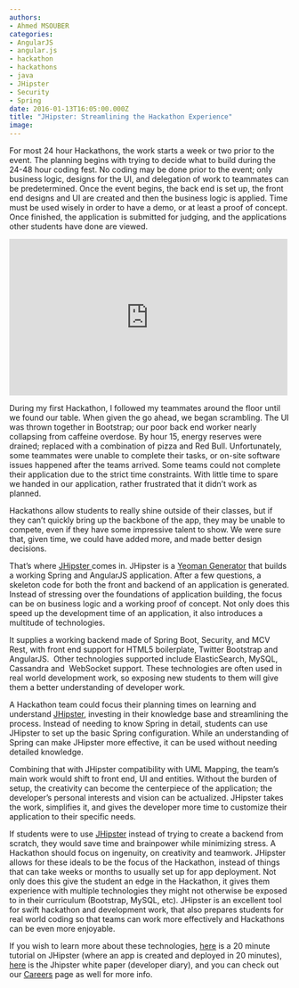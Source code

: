 ```yaml
---
authors:
- Ahmed MSOUBER
categories:
- AngularJS
- angular.js
- hackathon
- hackathons
- java
- JHipster
- Security
- Spring
date: 2016-01-13T16:05:00.000Z
title: "JHipster: Streamlining the Hackathon Experience"
image: 
---
```


For most 24 hour Hackathons, the work starts a week or two prior to the event. The planning begins with trying to decide what to build during the 24-48 hour coding fest. No coding may be done prior to the event; only business logic, designs for the UI, and delegation of work to teammates can be predetermined. Once the event begins, the back end is set up, the front end designs and UI are created and then the business logic is applied. Time must be used wisely in order to have a demo, or at least a proof of concept. Once finished, the application is submitted for judging, and the applications other students have done are viewed.

<iframe allowfullscreen="" frameborder="0" height="281" src="https://www.youtube.com/embed/G4DqZ4x1Lsw?feature=oembed" width="500"></iframe>

During my first Hackathon, I followed my teammates around the floor until we found our table. When given the go ahead, we began scrambling. The UI was thrown together in Bootstrap; our poor back end worker nearly collapsing from caffeine overdose. By hour 15, energy reserves were drained; replaced with a combination of pizza and Red Bull. Unfortunately, some teammates were unable to complete their tasks, or on-site software issues happened after the teams arrived. Some teams could not complete their application due to the strict time constraints. With little time to spare we handed in our application, rather frustrated that it didn’t work as planned.

Hackathons allow students to really shine outside of their classes, but if they can’t quickly bring up the backbone of the app, they may be unable to compete, even if they have some impressive talent to show. We were sure that, given time, we could have added more, and made better design decisions. 

That’s where [JHipster ](http://jhipster.github.io)comes in. JHipster is a [Yeoman Generator](http://yeoman.io/learning/index.html) that builds a working Spring and AngularJS application. After a few questions, a skeleton code for both the front and backend of an application is generated. Instead of stressing over the foundations of application building, the focus can be on business logic and a working proof of concept. Not only does this speed up the development time of an application, it also introduces a multitude of technologies.

It supplies a working backend made of Spring Boot, Security, and MCV Rest, with front end support for HTML5 boilerplate, Twitter Bootstrap and AngularJS.  Other technologies supported include ElasticSearch, MySQL, Cassandra and  WebSocket support. These technologies are often used in real world development work, so exposing new students to them will give them a better understanding of developer work.

A Hackathon team could focus their planning times on learning and understand [JHipster](http://jhipster.github.io), investing in their knowledge base and streamlining the process. Instead of needing to know Spring in detail, students can use JHipster to set up the basic Spring configuration. While an understanding of Spring can make JHipster more effective, it can be used without needing detailed knowledge.

Combining that with JHipster compatibility with UML Mapping, the team’s main work would shift to front end, UI and entities. Without the burden of setup, the creativity can become the centerpiece of the application; the developer’s personal interests and vision can be actualized. JHipster takes the work, simplifies it, and gives the developer more time to customize their application to their specific needs.

If students were to use [JHipster](http://jhipster.github.io) instead of trying to create a backend from scratch, they would save time and brainpower while minimizing stress. A Hackathon should focus on ingenuity, on creativity and teamwork. JHipster allows for these ideals to be the focus of the Hackathon, instead of things that can take weeks or months to usually set up for app deployment. Not only does this give the student an edge in the Hackathon, it gives them experience with multiple technologies they might not otherwise be exposed to in their curriculum (Bootstrap, MySQL, etc). JHipster is an excellent tool for swift hackathon and development work, that also prepares students for real world coding so that teams can work more effectively and Hackathons can be even more enjoyable.

If you wish to learn more about these technologies, [here](https://www.youtube.com/watch?v=d1MEM8PdAzQ) is a 20 minute tutorial on JHipster (where an app is created and deployed in 20 minutes), [here](http://www.ipponusa.com/jhipster-whitepaper/) is the Jhipster white paper (developer diary), and you can check out our [Careers](http://www.ipponusa.com/careers/) page as well for more info.
